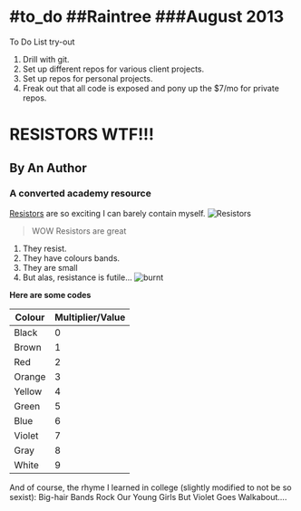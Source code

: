 #to_do
##Raintree
###August 2013
=====

To Do List try-out

1. Drill with git.
2. Set up different repos for various client projects.
3. Set up repos for personal projects.
4. Freak out that all code is exposed and pony up the $7/mo for private repos.

# RESISTORS WTF!!!  
## By An Author  
### A converted academy resource

[Resistors](http://en.wikipedia.org/wiki/Resistor) are so exciting I can barely contain myself.
![Resistors](http://upload.wikimedia.org/wikipedia/commons/e/e6/Resistor.jpg)  

> WOW Resistors are great

1. They resist.
2. They have colours bands.
3. They are small
4. But alas, resistance is futile...
![burnt](https://upload.wikimedia.org/wikipedia/commons/6/69/Burnt_resistor.jpg)

**Here are some codes**

|Colour|Multiplier/Value|
|------|----------------|
|Black |0               |
|Brown |1               |
|Red   |2               |
|Orange|3               |
|Yellow|4               |
|Green |5               |
|Blue  |6               |
|Violet|7               |
|Gray  |8               |
|White |9               |

And of course, the rhyme I learned in college (slightly modified to not be so sexist):
Big-hair Bands Rock Our Young Girls But Violet Goes Walkabout....
